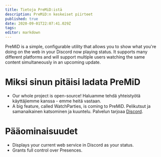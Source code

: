 ```yaml
---
title: Tietoja PreMiD:istä
description: PreMiD:n keskeiset piirteet
published: true
date: 2020-09-01T22:07:41.029Z
tags:
editor: markdown
---
```


PreMiD is a simple, configurable utility that allows you to show what you're doing on the web in your Discord now playing status. It supports many different platforms and will support multiple users watching the same content simultaneously in an upcoming update.

# Miksi sinun pitäisi ladata PreMiD
- Our whole project is open-source! Haluamme tehdä yhteistyötä käyttäjiemme kanssa - emme heitä vastaan.
- A big feature, called WatchParties, is coming to PreMiD. Pelikutsut ja samanaikainen katsominen ja kuuntelu. Palvelun tarjoaa [Discord](https://discordapp.com/).

# Pääominaisuudet
- Displays your current web service in Discord as your status.
- Grants full control over Presences.